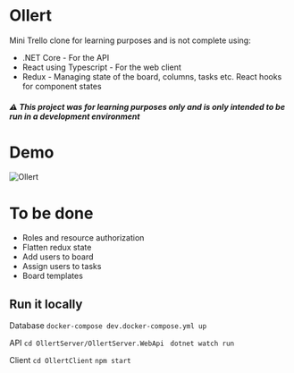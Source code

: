 # Ollert

Mini Trello clone for learning purposes and is not complete using:

- .NET Core - For the API
- React using Typescript - For the web client
- Redux - Managing state of the board, columns, tasks etc. React hooks for component states

##### :warning: This project was for learning purposes only and is only intended to be run in a development environment

# Demo

![Ollert](https://media.giphy.com/media/JXYW8WgyG6t7Q9bBoR/giphy.gif)

# To be done

- Roles and resource authorization
- Flatten redux state
- Add users to board
- Assign users to tasks
- Board templates

## Run it locally

Database
`docker-compose dev.docker-compose.yml up`

API
`cd OllertServer/OllertServer.WebApi `
`dotnet watch run`

Client
`cd OllertClient`
`npm start`

